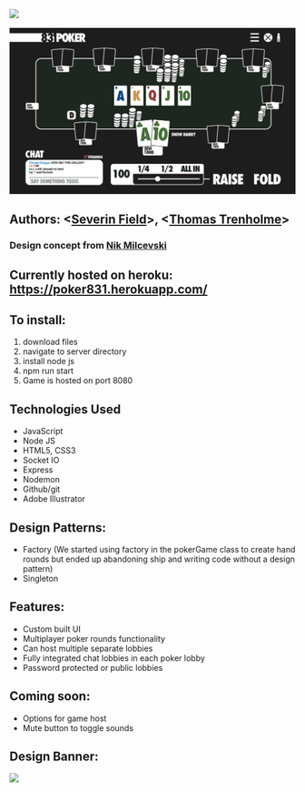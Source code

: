 
![](https://github.com/sevdeawesome/831poker/blob/main/art/logo-black.png)



![](https://github.com/sevdeawesome/831poker/blob/main/art/cards-on-board.png)


## Authors: <[Severin Field](https://github.com/sevdeawesome)>, <[Thomas Trenholme](https://github.com/thomastrenholme)>

### Design concept from [Nik Milcevski](https://www.newgrafik.us/)
 


## Currently hosted on heroku: https://poker831.herokuapp.com/

## To install:
1) download files
2) navigate to server directory
3) install node js
4) npm run start
5) Game is hosted on port 8080

## Technologies Used
- JavaScript
- Node JS
- HTML5, CSS3
- Socket IO
- Express
- Nodemon
- Github/git
- Adobe Illustrator


## Design Patterns:
 - Factory (We started using factory in the pokerGame class to create hand rounds but ended up abandoning ship and writing code without a design pattern)
 - Singleton
 
 ## Features:
- Custom built UI
- Multiplayer poker rounds functionality
- Can host multiple separate lobbies
- Fully integrated chat lobbies in each poker lobby
- Password protected or public lobbies

## Coming soon:
- Options for game host
- Mute button to toggle sounds


## Design Banner:
![](https://github.com/sevdeawesome/831poker/blob/main/art/831poker-showcase.png)


